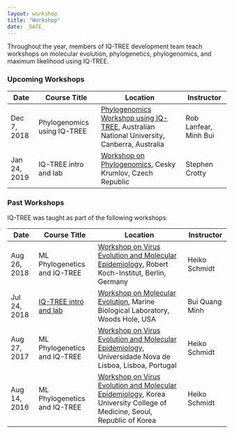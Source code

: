 ```yaml
---
layout: workshop
title: "Workshop"
date: _DATE_
---
```


Throughout the year, members of IQ-TREE development team teach workshops on molecular evolution, phylogenetics, phylogenomics, and maximum likelihood using IQ-TREE.

### Upcoming Workshops


| Date |  Course Title | Location | Instructor |
|------|---------------|----------------------------|-------------|
| Dec 7, 2018 | Phylogenomics using IQ-TREE | [Phylogenomics Workshop using IQ-TREE](http://cba.anu.edu.au/news-events/phylogenomics-workshop-using-iq-tree), Australian National University, Canberra, Australia | Rob Lanfear, Minh Bui |
| Jan 24, 2019 | IQ-TREE intro and lab | [Workshop on Phylogenomics](http://evomics.org/workshops/2019-workshop-on-phylogenomics-cesky-krumlov/), Cesky Krumlov, Czech Republic | Stephen Crotty |

### Past Workshops

IQ-TREE was taught as part of the following workshops:

| Date |  Course Title | Location | Instructor |
|------|---------------|----------------------------|-------------|
| Aug 26, 2018 | ML Phylogenetics and IQ-TREE | [Workshop on Virus Evolution and Molecular Epidemiology](https://rega.kuleuven.be/cev/veme-workshop/2018), Robert Koch-Institut, Berlin, Germany | Heiko Schmidt |
| Jul 24, 2018 | [IQ-TREE intro and lab](molevol2018) | [Workshop on Molecular Evolution](https://molevol.mbl.edu), Marine Biological Laboratory, Woods Hole, USA | Bui Quang Minh |
| Aug 27, 2017 | ML Phylogenetics and IQ-TREE | [Workshop on Virus Evolution and Molecular Epidemiology](https://rega.kuleuven.be/cev/veme-workshop/2017), Universidade Nova de Lisboa, Lisboa, Portugal | Heiko Schmidt |
| Aug 14, 2016 | ML Phylogenetics and IQ-TREE | [Workshop on Virus Evolution and Molecular Epidemiology](https://rega.kuleuven.be/cev/veme-workshop/2016), Korea University College of Medicine, Seoul, Republic of Korea | Heiko Schmidt |

